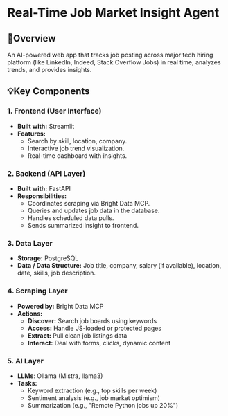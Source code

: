 # Real-Time Job Market Insight Agent
## 🔸Overview
An AI-powered web app that tracks job posting across major tech hiring platform (like LinkedIn, Indeed, Stack Overflow Jobs) in real time, analyzes trends, and provides insights.
## 💡Key Components
### 1. Frontend (User Interface)
- **Built with:** Streamlit
- **Features:**
  - Search by skill, location, company.
  - Interactive job trend visualization.
  - Real-time dashboard with insights.
### 2. Backend (API Layer)
- **Built with:** FastAPI
- **Responsibilities:**
    - Coordinates scraping via Bright Data MCP.
    - Queries and updates job data in the database.
    - Handles scheduled data pulls.
    - Sends summarized insight to frontend.
### 3. Data Layer
- **Storage:** PostgreSQL
- **Data / Data Structure:** Job title, company, salary (if available), location, date, skills, job description.
### 4. Scraping Layer
- **Powered by:** Bright Data MCP
- **Actions:**
    - **Discover:** Search job boards using keywords
    - **Access:** Handle JS-loaded or protected pages
    - **Extract:** Pull clean job listings data
    - **Interact:** Deal with forms, clicks, dynamic content
### 5. AI Layer
- **LLMs**: Ollama (Mistra, llama3)
- **Tasks:**
    - Keyword extraction (e.g., top skills per week)
    - Sentiment analysis (e.g., job market optimism)
    - Summarization (e.g., "Remote Python jobs up 20%")
